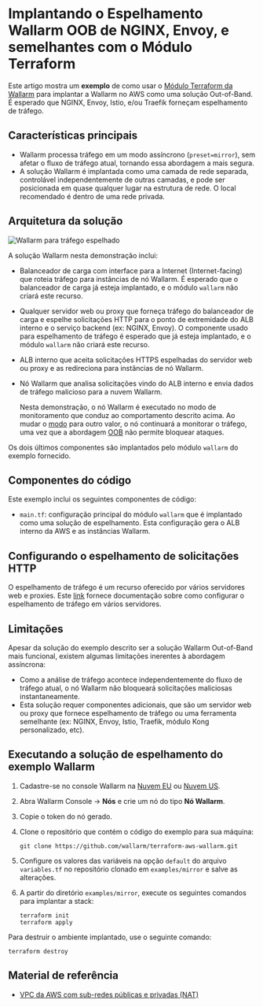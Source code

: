 # Implantando o Espelhamento Wallarm OOB de NGINX, Envoy, e semelhantes com o Módulo Terraform

Este artigo mostra um **exemplo** de como usar o [Módulo Terraform da Wallarm](https://registry.terraform.io/modules/wallarm/wallarm/aws/) para implantar a Wallarm no AWS como uma solução Out-of-Band. É esperado que NGINX, Envoy, Istio, e/ou Traefik forneçam espelhamento de tráfego.

## Características principais

* Wallarm processa tráfego em um modo assíncrono (`preset=mirror`), sem afetar o fluxo de tráfego atual, tornando essa abordagem a mais segura.
* A solução Wallarm é implantada como uma camada de rede separada, controlável independentemente de outras camadas, e pode ser posicionada em quase qualquer lugar na estrutura de rede. O local recomendado é dentro de uma rede privada.

## Arquitetura da solução

![Wallarm para tráfego espelhado](https://github.com/wallarm/terraform-aws-wallarm/blob/main/images/wallarm-for-mirrored-traffic.png?raw=true)

A solução Wallarm nesta demonstração inclui:

* Balanceador de carga com interface para a Internet (Internet-facing) que roteia tráfego para instâncias de nó Wallarm. É esperado que o balanceador de carga já esteja implantado, e o módulo `wallarm` não criará este recurso.
* Qualquer servidor web ou proxy que forneça tráfego do balanceador de carga e espelhe solicitações HTTP para o ponto de extremidade do ALB interno e o serviço backend (ex: NGINX, Envoy). O componente usado para espelhamento de tráfego é esperado que já esteja implantado, e o módulo `wallarm` não criará este recurso.
* ALB interno que aceita solicitações HTTPS espelhadas do servidor web ou proxy e as redireciona para instâncias de nó Wallarm.
* Nó Wallarm que analisa solicitações vindo do ALB interno e envia dados de tráfego malicioso para a nuvem Wallarm.

    Nesta demonstração, o nó Wallarm é executado no modo de monitoramento que conduz ao comportamento descrito acima. Ao mudar o [modo](https://docs.wallarm.com/admin-en/configure-wallarm-mode/) para outro valor, o nó continuará a monitorar o tráfego, uma vez que a abordagem [OOB](https://docs.wallarm.com/installation/oob/overview/#advantages-and-limitations) não permite bloquear ataques.

Os dois últimos componentes são implantados pelo módulo `wallarm` do exemplo fornecido.

## Componentes do código

Este exemplo inclui os seguintes componentes de código:

* `main.tf`: configuração principal do módulo `wallarm` que é implantado como uma solução de espelhamento. Esta configuração gera o ALB interno da AWS e as instâncias Wallarm.

## Configurando o espelhamento de solicitações HTTP

O espelhamento de tráfego é um recurso oferecido por vários servidores web e proxies. Este [link](https://docs.wallarm.com/installation/oob/web-server-mirroring/overview/#examples-of-web-server-configuration-for-traffic-mirroring) fornece documentação sobre como configurar o espelhamento de tráfego em vários servidores.

## Limitações

Apesar da solução do exemplo descrito ser a solução Wallarm Out-of-Band mais funcional, existem algumas limitações inerentes à abordagem assíncrona:

* Como a análise de tráfego acontece independentemente do fluxo de tráfego atual, o nó Wallarm não bloqueará solicitações maliciosas instantaneamente.
* Esta solução requer componentes adicionais, que são um servidor web ou proxy que fornece espelhamento de tráfego ou uma ferramenta semelhante (ex: NGINX, Envoy, Istio, Traefik, módulo Kong personalizado, etc).

## Executando a solução de espelhamento do exemplo Wallarm

1. Cadastre-se no console Wallarm na [Nuvem EU](https://my.wallarm.com/nodes) ou [Nuvem US](https://us1.my.wallarm.com/nodes).
1. Abra Wallarm Console → **Nós** e crie um nó do tipo **Nó Wallarm**.
1. Copie o token do nó gerado.
1. Clone o repositório que contém o código do exemplo para sua máquina:

    ```
    git clone https://github.com/wallarm/terraform-aws-wallarm.git
    ```
1. Configure os valores das variáveis na opção `default` do arquivo `variables.tf` no repositório clonado em `examples/mirror` e salve as alterações.
1. A partir do diretório `examples/mirror`, execute os seguintes comandos para implantar a stack:

    ```
    terraform init
    terraform apply
    ```

Para destruir o ambiente implantado, use o seguinte comando:

```
terraform destroy
```

## Material de referência

* [VPC da AWS com sub-redes públicas e privadas (NAT)](https://docs.aws.amazon.com/vpc/latest/userguide/VPC_Scenario2.html)